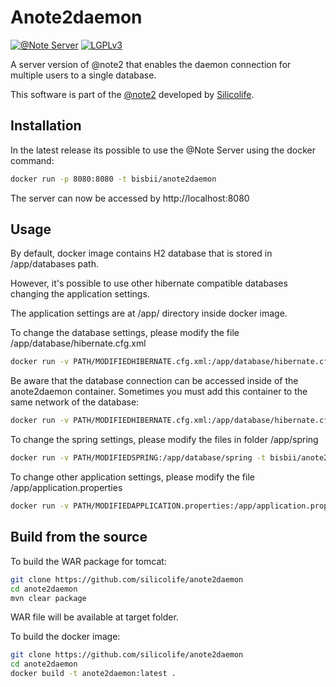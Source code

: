 # Anote2daemon
[![@Note Server](https://img.shields.io/badge/url-%40Note%20Project-brightgreen)](http://anote-project.org/)
[![LGPLv3](https://img.shields.io/github/license/silicolife/anote2daemon)](https://choosealicense.com/licenses/lgpl-3.0/)

A server version of @note2 that enables the daemon connection for multiple users to a single database. 

This software is part of the [@note2](http://anote-project.org/) developed by [Silicolife](http://www.silicolife.com/).

## Installation

In the latest release its possible to use the @Note Server using the docker command:

```bash
docker run -p 8080:8080 -t bisbii/anote2daemon
```

The server can now be accessed by http://localhost:8080

## Usage

By default, docker image contains H2 database that is stored in /app/databases path.

However, it's possible to use other hibernate compatible databases changing the application settings.

The application settings are at /app/ directory inside docker image.

To change the database settings, please modify the file /app/database/hibernate.cfg.xml

```bash
docker run -v PATH/MODIFIEDHIBERNATE.cfg.xml:/app/database/hibernate.cfg.xml -t bisbii/anote2daemon
```

Be aware that the database connection can be accessed inside of the anote2daemon container. 
Sometimes you must add this container to the same network of the database:
```bash
docker run -v PATH/MODIFIEDHIBERNATE.cfg.xml:/app/database/hibernate.cfg.xml --network dbnetwork -t bisbii/anote2daemon
```

To change the spring settings, please modify the files in folder /app/spring

```bash
docker run -v PATH/MODIFIEDSPRING:/app/database/spring -t bisbii/anote2daemon
```

To change other application settings, please modify the file /app/application.properties

```bash
docker run -v PATH/MODIFIEDAPPLICATION.properties:/app/application.properties -t bisbii/anote2daemon
```

## Build from the source

To build the WAR package for tomcat:

```bash
git clone https://github.com/silicolife/anote2daemon
cd anote2daemon
mvn clear package
```
WAR file will be available at target folder.

To build the docker image:

```bash
git clone https://github.com/silicolife/anote2daemon
cd anote2daemon
docker build -t anote2daemon:latest .
```
